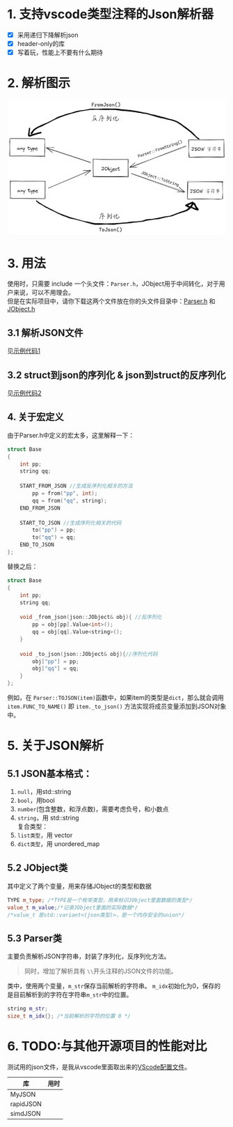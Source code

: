 # 1. 支持vscode类型注释的Json解析器

- [x] 采用递归下降解析json
- [x] header-only的库
- [x] 写着玩，性能上不要有什么期待

# 2. 解析图示

![示例.svg](images/exp.png)

# 3. 用法

使用时，只需要 include 一个头文件：`Parser.h`，JObject用于中间转化，对于用户来说，可以不用理会。  
但是在实际项目中，请你下载这两个文件放在你的头文件目录中：[Parser.h](./include/Parser.h)
和 [JObject.h](./include/JObject.h)

## 3.1 解析JSON文件

见[示例代码1](./src/test_Json_Parser.cpp)

## 3.2 struct到json的序列化 & json到struct的反序列化

见[示例代码2](./src/test_serialize.cpp)
## 4. 关于宏定义
由于Parser.h中定义的宏太多，这里解释一下：
```cpp
struct Base
{
    int pp;
    string qq;

    START_FROM_JSON //生成反序列化相关的方法
        pp = from("pp", int);
        qq = from("qq", string);
    END_FROM_JSON

    START_TO_JSON //生成序列化相关的代码
        to("pp") = pp;
        to("qq") = qq;
    END_TO_JSON
};
```
替换之后：
```cpp
struct Base
{
    int pp;
    string qq;

    void _from_json(json::JObject& obj){ //反序列化
        pp = obj[pp].Value<int>();
        qq = obj[qq].Value<string>();
    }
    
    void _to_json(json::JObject& obj){//序列化代码
        obj["pp"] = pp;
        obj["qq"] = qq;
    }
};
```
例如，在 `Parser::TOJSON(item)`函数中，如果item的类型是`dict`，那么就会调用 `item.FUNC_TO_NAME()`
即 `item._to_json()` 方法实现将成员变量添加到JSON对象中。
# 5. 关于JSON解析
## 5.1 JSON基本格式：
1. `null`，用std::string
2. `bool`，用bool
3. `number`(包含整数，和浮点数)，需要考虑负号，和小数点
4. `string`，用 std::string  
复合类型：
5. `list类型`，用 vector<JObject>
6. `dict类型`，用 unordered_map<JObject>  
## 5.2 JObject类
其中定义了两个变量，用来存储JObject的类型和数据
```cpp
TYPE m_type; /*TYPE是一个枚举类型，用来标识JObject里面数据的类型*/
value_t m_value;/*记录JObject里面的实际数据*/
/*value_t 是std::variant<(json类型)>，是一个内存安全的union*/
```
## 5.3 Parser类
主要负责解析JSON字符串，封装了序列化，反序列化方法。  
> 同时，增加了解析具有 `\\`开头注释的JSON文件的功能。

类中，使用两个变量，`m_str`保存当前解析的字符串。 `m_idx`初始化为0，保存的是目前解析到的字符在字符串`m_str`中的位置。
```cpp
string m_str;
size_t m_idx{}; /*当前解析的字符的位置 0 */
```
# 6. TODO:与其他开源项目的性能对比
测试用的json文件，是我从vscode里面取出来的[VScode配置文件](./test_json/vscode_Nocomment.json)。  

| 库        | 用时  |
|----------|-----|
| MyJSON   |     |
| rapidJSON |     |
| simdJSON |     | 
